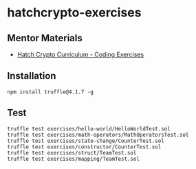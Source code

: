 # hatchcrypto-exercises

## Mentor Materials

* [Hatch Crypto Curriculum - Coding Exercises](https://docs.google.com/document/d/1mEsRYttD-pOIA_7fIFHxaEGmrwkyYLFE4OeJ3K3QGIY/edit?usp=sharing)

## Installation

```
npm install truffle@4.1.7 -g
```

## Test

```
truffle test exercises/hello-world/HelloWorldTest.sol
truffle test exercises/math-operators/MathOperatorsTest.sol
truffle test exercises/state-change/CounterTest.sol
truffle test exercises/constructor/CounterTest.sol
truffle test exercises/struct/TeamTest.sol
truffle test exercises/mapping/TeamTest.sol
```
